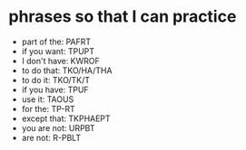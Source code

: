 # phrases so that I can practice

 * part of the: PAFRT
 * if you want: TPUPT
 * I don't have: KWROF
 * to do that: TKO/HA/THA
 * to do it: TKO/TK/T
 * if you have: TPUF
 * use it: TAOUS
 * for the: TP-RT
 * except that: TKPHAEPT
 * you are not: URPBT
 * are not: R-PBLT